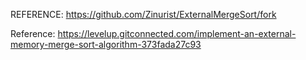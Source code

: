 REFERENCE: https://github.com/Zinurist/ExternalMergeSort/fork 

Reference: 
https://levelup.gitconnected.com/implement-an-external-memory-merge-sort-algorithm-373fada27c93
